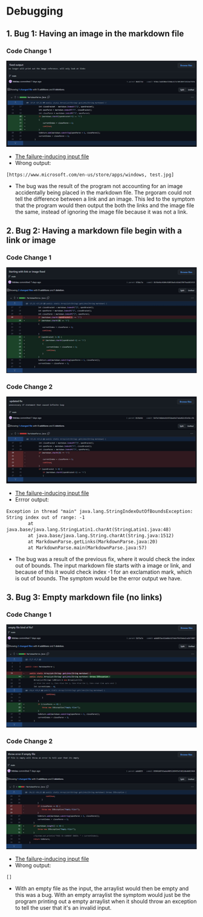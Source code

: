 # Debugging

## 1. Bug 1: Having an image in the markdown file
### Code Change 1
![image](lab3.jpg)
- [The failure-inducing input file](https://github.com/httrieu/markdown-parser/blob/main/test-file2.md)
- Wrong output:
```
[https://www.microsoft.com/en-us/store/apps/windows, test.jpg]
```
-  The bug was the result of the program not accounting for an image accidentally being placed in the markdown file. The prgoram could not tell the difference between a link and an image. This led to the symptom that the program would then output the both the links and the image file the same, instead of ignoring the image file because it was not a link. 

## 2. Bug 2: Having a markdown file begin with a link or image
### Code Change 1
![image](lab3b.jpg)
### Code Change 2
![image](lab3e.jpg)
- [The failure-inducing input file](https://github.com/httrieu/markdown-parser/blob/main/test-file3.md)
- Errror output: 
```
Exception in thread "main" java.lang.StringIndexOutOfBoundsException: String index out of range: -1
        at java.base/java.lang.StringLatin1.charAt(StringLatin1.java:48)
        at java.base/java.lang.String.charAt(String.java:1512)
        at MarkdownParse.getLinks(MarkdownParse.java:20)
        at MarkdownParse.main(MarkdownParse.java:57)
```
- The bug was a result of the previous fix, where it would check the index out of bounds. The input markdown file starts with a image or link, and because of this it would check index -1 for an exclamation mark, which is out of bounds. The symptom would be the error output we have. 

## 3. Bug 3: Empty markdown file (no links)
### Code Change 1
![image](lab3c.jpg)
### Code Change 2
![image](lab3d.jpg)
- [The failure-inducing input file](https://github.com/httrieu/markdown-parser/blob/main/test-file4.md)
- Wrong output:
```
[]
```
- With an empty file as the input, the arraylist would then be empty and this was a bug. With an empty arraylist the symptom would just be the program printing out a empty arraylist when it should throw an exception to tell the user that it's an invalid input.
